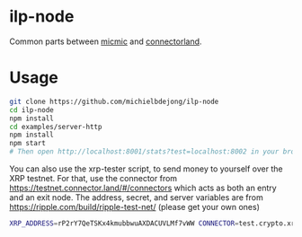 # ilp-node
Common parts between [micmic](https://github.com/michielbdejong/micmic) and [connectorland](https://github.com/interledger/connector.land).

# Usage

```sh
git clone https://github.com/michielbdejong/ilp-node
cd ilp-node
npm install
cd examples/server-http
npm install
npm start
# Then open http://localhost:8001/stats?test=localhost:8002 in your browser
```

You can also use the xrp-tester script, to send money to yourself over the XRP testnet. For that, use the connector from https://testnet.connector.land/#/connectors
which acts as both an entry and an exit node. The address, secret, and server variables are from https://ripple.com/build/ripple-test-net/ (please get your own ones)

```sh
XRP_ADDRESS=rP2rY7QeTSKx4kmubbwuAXDACUVLMf7vWW CONNECTOR=test.crypto.xrp.rPpjQCZL3tzXPo4Qx8Fm7Pe5s1Xsa98cHg XRP_SECRET=sptEeUXpuz3PCm8y4NS73eUwmtSU6 XRP_SERVER=wss://s.altnet.rippletest.net:51233 PLUGIN=ilp-plugin-xrp-escrow node src/xrp-tester.js
```
